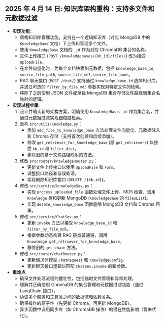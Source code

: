 ## 2025 年 4 月 14 日: 知识库架构重构：支持多文件和元数据过滤

- **实现功能**:
  - 重构知识库管理功能，支持在一个逻辑知识库（对应 MongoDB 中的 `KnowledgeBase` 文档）下上传和管理多个文件。
  - 使用 `KnowledgeBase` 文档的 `_id` 作为对应 ChromaDB 集合的名称。
  - 文件上传接口 (`POST /knowledgebases/{kb_id}/files/`) 改为接受 `UploadFile`。
  - 在文件向量化时，为每个文档块添加元数据，包括 `knowledge_base_id`, `source_file_path`, `source_file_md5`, `source_file_name`。
  - RAG 聊天接口 (`POST /chat/`) 支持通过 `knowledge_base_id` 选择知识库，并通过可选的 `filter_by_file_md5` 参数实现对特定文件的检索。
  - 移除了之前使用 JSON 文件或单独 MongoDB 集合存储文件路径到集合名映射的逻辑。
- **实现过程步骤**:
  1. 设计并确认新的架构方案，明确使用 `KnowledgeBase._id` 作为集合名，并通过元数据过滤实现细粒度检索。
  2. 重构 `src/utils/Knowledge.py`：
     - 添加 `add_file_to_knowledge_base` 方法处理文件向量化、元数据注入和 Chroma 存储（支持首次创建和后续添加）。
     - 修改 `get_retriever_for_knowledge_base` (原 `get_retrievers`) 以接受 `kb_id` 和 `filter_dict`。
     - 移除旧的基于文件路径映射的方法。
  3. 修改 `src/router/knowledgeRouter.py`：
     - 更新文件上传接口以使用 `UploadFile` 和 `Form`。
     - 调整接口路径和错误处理。
     - 实现删除知识库接口 (`DELETE /{kb_id}`)。
  4. 修改 `src/service/knowledgeSev.py`：
     - 实现 `process_uploaded_file` 函数处理文件上传、MD5 检查、调用 `Knowledge` 类和更新 MongoDB (`KnowledgeBase` 的 `filesList`)。
     - 实现 `delete_knowledge_base` 函数删除 MongoDB 文档和 Chroma 目录。
  5. 修改 `src/service/ChatSev.py`：
     - 更新 `invoke` 方法以接受 `knowledge_base_id` 和 `filter_by_file_md5`。
     - 根据参数动态构建 RAG 链或普通链，调用 `Knowledge.get_retriever_for_knowledge_base`。
     - 移除旧的 `get_chain` 方法。
  6. 修改 `src/router/chatRouter.py`：
     - 更新请求体模型 `ChatRequest` 和 `KnowledgeConfig`。
     - 更新聊天接口逻辑以匹配 `ChatSev.invoke` 的新参数。
- **重难点**:
  - 确保文件处理流程的健壮性，包括临时文件管理和异常处理。
  - 理解并正确使用 ChromaDB 的集合管理和元数据过滤功能（通过 LangChain 接口）。
  - 协调多个服务和工具类之间的数据流和依赖关系。
  - 确保操作的原子性（先更新 Chroma，再更新 MongoDB）。
  - 异步函数中调用同步库（如 ChromaDB 操作）的潜在性能影响（暂未优化）。
